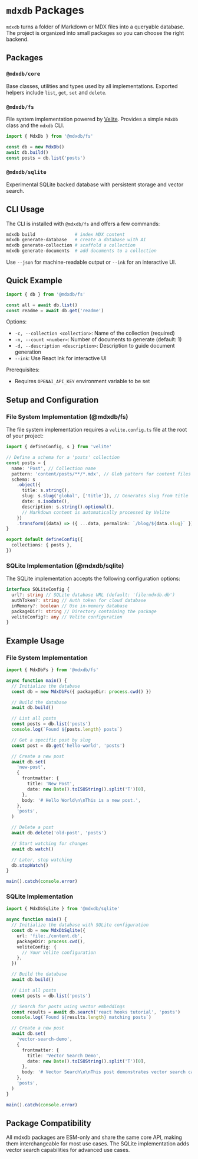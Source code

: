 # `mdxdb` Packages

`mdxdb` turns a folder of Markdown or MDX files into a queryable database. The project is organized into small packages so you can choose the right backend.

## Packages

### `@mdxdb/core`

Base classes, utilities and types used by all implementations. Exported helpers include `list`, `get`, `set` and `delete`.

### `@mdxdb/fs`

File system implementation powered by [Velite](https://velite.js.org/). Provides a simple `MdxDb` class and the `mdxdb` CLI.

```ts
import { MdxDb } from '@mdxdb/fs'

const db = new MdxDb()
await db.build()
const posts = db.list('posts')
```

### `@mdxdb/sqlite`

Experimental SQLite backed database with persistent storage and vector search.

## CLI Usage

The CLI is installed with `@mdxdb/fs` and offers a few commands:

```bash
mdxdb build               # index MDX content
mdxdb generate-database   # create a database with AI
mdxdb generate-collection # scaffold a collection
mdxdb generate-documents  # add documents to a collection
```

Use `--json` for machine-readable output or `--ink` for an interactive UI.

## Quick Example

```ts
import { db } from '@mdxdb/fs'

const all = await db.list()
const readme = await db.get('readme')
```

Options:

- `-c, --collection <collection>`: Name of the collection (required)
- `-n, --count <number>`: Number of documents to generate (default: 1)
- `-d, --description <description>`: Description to guide document generation
- `--ink`: Use React Ink for interactive UI

Prerequisites:

- Requires `OPENAI_API_KEY` environment variable to be set

## Setup and Configuration

### File System Implementation (@mdxdb/fs)

The file system implementation requires a `velite.config.ts` file at the root of your project:

```typescript
import { defineConfig, s } from 'velite'

// Define a schema for a 'posts' collection
const posts = {
  name: 'Post', // Collection name
  pattern: 'content/posts/**/*.mdx', // Glob pattern for content files
  schema: s
    .object({
      title: s.string(),
      slug: s.slug('global', ['title']), // Generates slug from title
      date: s.isodate(),
      description: s.string().optional(),
      // Markdown content is automatically processed by Velite
    })
    .transform((data) => ({ ...data, permalink: `/blog/${data.slug}` })),
}

export default defineConfig({
  collections: { posts },
})
```

### SQLite Implementation (@mdxdb/sqlite)

The SQLite implementation accepts the following configuration options:

```typescript
interface SQLiteConfig {
  url?: string // SQLite database URL (default: 'file:mdxdb.db')
  authToken?: string // Auth token for cloud database
  inMemory?: boolean // Use in-memory database
  packageDir?: string // Directory containing the package
  veliteConfig?: any // Velite configuration
}
```

## Example Usage

### File System Implementation

```typescript
import { MdxDbFs } from '@mdxdb/fs'

async function main() {
  // Initialize the database
  const db = new MdxDbFs({ packageDir: process.cwd() })

  // Build the database
  await db.build()

  // List all posts
  const posts = db.list('posts')
  console.log(`Found ${posts.length} posts`)

  // Get a specific post by slug
  const post = db.get('hello-world', 'posts')

  // Create a new post
  await db.set(
    'new-post',
    {
      frontmatter: {
        title: 'New Post',
        date: new Date().toISOString().split('T')[0],
      },
      body: '# Hello World\n\nThis is a new post.',
    },
    'posts',
  )

  // Delete a post
  await db.delete('old-post', 'posts')

  // Start watching for changes
  await db.watch()

  // Later, stop watching
  db.stopWatch()
}

main().catch(console.error)
```

### SQLite Implementation

```typescript
import { MdxDbSqlite } from '@mdxdb/sqlite'

async function main() {
  // Initialize the database with SQLite configuration
  const db = new MdxDbSqlite({
    url: 'file:./content.db',
    packageDir: process.cwd(),
    veliteConfig: {
      // Your Velite configuration
    },
  })

  // Build the database
  await db.build()

  // List all posts
  const posts = db.list('posts')

  // Search for posts using vector embeddings
  const results = await db.search('react hooks tutorial', 'posts')
  console.log(`Found ${results.length} matching posts`)

  // Create a new post
  await db.set(
    'vector-search-demo',
    {
      frontmatter: {
        title: 'Vector Search Demo',
        date: new Date().toISOString().split('T')[0],
      },
      body: '# Vector Search\n\nThis post demonstrates vector search capabilities.',
    },
    'posts',
  )
}

main().catch(console.error)
```

## Package Compatibility

All mdxdb packages are ESM-only and share the same core API, making them interchangeable for most use cases. The SQLite implementation adds vector search capabilities for advanced use cases.
